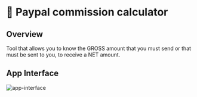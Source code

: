 # 🔢 Paypal commission calculator

## Overview

Tool that allows you to know the GROSS amount that you must send or that must be sent to you, to receive a NET amount.

## App Interface

![app-interface](https://user-images.githubusercontent.com/73412079/160029454-42ea5e87-63c2-41d5-a788-e97ff6aba087.jpg)
